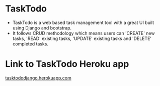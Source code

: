 # TaskTodo

* TaskTodo is a web based task management tool with a great UI built using Django and bootstrap.
* It follows CRUD methodology which means users can 'CREATE' new tasks, 'READ' existing tasks, 'UPDATE' existing tasks and 'DELETE' completed tasks.

# Link to TaskTodo Heroku app

[tasktododjango.herokuapp.com](http://tasktododjango.herokuapp.com)
